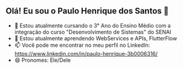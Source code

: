 ## Olá! Eu sou o Paulo Henrique dos Santos 👋

- 🔭 Estou atualmente cursando o 3° Ano do Ensino Médio com a integração do curso "Desenvolvimento de Sistemas" do SENAI
- 🌱 Estou atualmente aprendendo WebServices e APIs, FlutterFlow
- 📫 Você pode me encontrar no meu perfil no LinkedIn: https://www.linkedin.com/in/paulo-henrique-3b0006316/
- 😄 Pronomes: Ele/Dele
